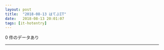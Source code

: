 ```yaml
---
layout: post
title:  "2018-08-13 はてぶIT"
date:   2018-08-13 20:01:07
tags: [it-hotentry]
---
```

0 件のデータあり

<hr>
